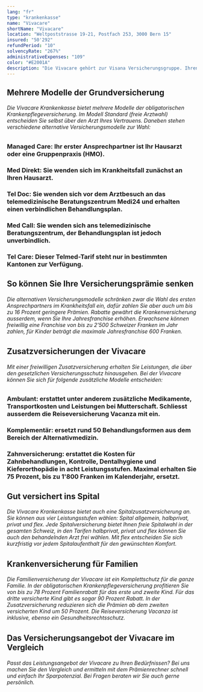 ```yaml
---
lang: "fr"
type: "krankenkasse"
name: "Vivacare"
shortName: "Vivacare"
location: "Weltpoststrasse 19-21, Postfach 253, 3000 Bern 15"
insured: "50'292"
refundPeriod: "10"
solvencyRate: "267%"
administrativeExpenses: "109"
color: "#E2001A"
description: "Die Vivacare gehört zur Visana Versicherungsgruppe. Ihren Hauptsitz hat die AG in Bern. Allein in der Grundversicherung zählt sie mehr als 45'000 Versicherungsnehmer. Sowohl in der obligatorischen Krankenpflegeversicherung als auch in der Zusatzversicherung stützt sich die Krankenkasse auf das Leistungsangebot der Visana und bietet vor allem für Familien attraktive Produkte an."
---
```


## Mehrere Modelle der Grundversicherung

###### Die Vivacare Krankenkasse bietet mehrere Modelle der obligatorischen Krankenpflegeversicherung. Im Modell Standard (freie Arztwahl) entscheiden Sie selbst über den Arzt Ihres Vertrauens. Daneben stehen verschiedene alternative Versicherungsmodelle zur Wahl:

### Managed Care: Ihr erster Ansprechpartner ist Ihr Hausarzt oder eine Gruppenpraxis (HMO).

### Med Direkt: Sie wenden sich im Krankheitsfall zunächst an Ihren Hausarzt.

### Tel Doc: Sie wenden sich vor dem Arztbesuch an das telemedizinische Beratungszentrum Medi24 und erhalten einen verbindlichen Behandlungsplan.

### Med Call: Sie wenden sich ans telemedizinische Beratungszentrum, der Behandlungsplan ist jedoch unverbindlich.

### Tel Care: Dieser Telmed-Tarif steht nur in bestimmten Kantonen zur Verfügung.

## So können Sie Ihre Versicherungsprämie senken

###### Die alternativen Versicherungsmodelle schränken zwar die Wahl des ersten Ansprechpartners im Krankheitsfall ein, dafür zahlen Sie aber auch um bis zu 16 Prozent geringere Prämien. Rabatte gewährt die Krankenversicherung ausserdem, wenn Sie Ihre Jahresfranchise erhöhen. Erwachsene können freiwillig eine Franchise von bis zu 2'500 Schweizer Franken im Jahr zahlen, für Kinder beträgt die maximale Jahresfranchise 600 Franken.

## Zusatzversicherungen der Vivacare

###### Mit einer freiwilligen Zusatzversicherung erhalten Sie Leistungen, die über den gesetzlichen Versicherungsschutz hinausgehen. Bei der Vivacare können Sie sich für folgende zusätzliche Modelle entscheiden:

### Ambulant: erstattet unter anderem zusätzliche Medikamente, Transportkosten und Leistungen bei Mutterschaft. Schliesst ausserdem die Reiseversicherung Vacanza mit ein.

### Komplementär: ersetzt rund 50 Behandlungsformen aus dem Bereich der Alternativmedizin.

### Zahnversicherung: erstattet die Kosten für Zahnbehandlungen, Kontrolle, Dentalhygiene und Kieferorthopädie in acht Leistungsstufen. Maximal erhalten Sie 75 Prozent, bis zu 1'800 Franken im Kalenderjahr, ersetzt.

## Gut versichert ins Spital

###### Die Vivacare Krankenkasse bietet auch eine Spitalzusatzversicherung an. Sie können aus vier Leistungsstufen wählen: Spital allgemein, halbprivat, privat und flex. Jede Spitalversicherung bietet Ihnen freie Spitalwahl in der gesamten Schweiz, in den Tarifen halbprivat, privat und flex können Sie auch den behandelnden Arzt frei wählen. Mit flex entscheiden Sie sich kurzfristig vor jedem Spitalaufenthalt für den gewünschten Komfort.

## Krankenversicherung für Familien

###### Die Familienversicherung der Vivacare ist ein Komplettschutz für die ganze Familie. In der obligatorischen Krankenpflegeversicherung profitieren Sie von bis zu 78 Prozent Familienrabatt für das erste und zweite Kind. Für das dritte versicherte Kind gibt es sogar 90 Prozent Rabatt. In der Zusatzversicherung reduzieren sich die Prämien ab dem zweiten versicherten Kind um 50 Prozent. Die Reiseversicherung Vacanza ist inklusive, ebenso ein Gesundheitsrechtsschutz.

## Das Versicherungsangebot der Vivacare im Vergleich

###### Passt das Leistungsangebot der Vivacare zu Ihren Bedürfnissen? Bei uns machen Sie den Vergleich und ermitteln mit dem Prämienrechner schnell und einfach Ihr Sparpotenzial. Bei Fragen beraten wir Sie auch gerne persönlich.

